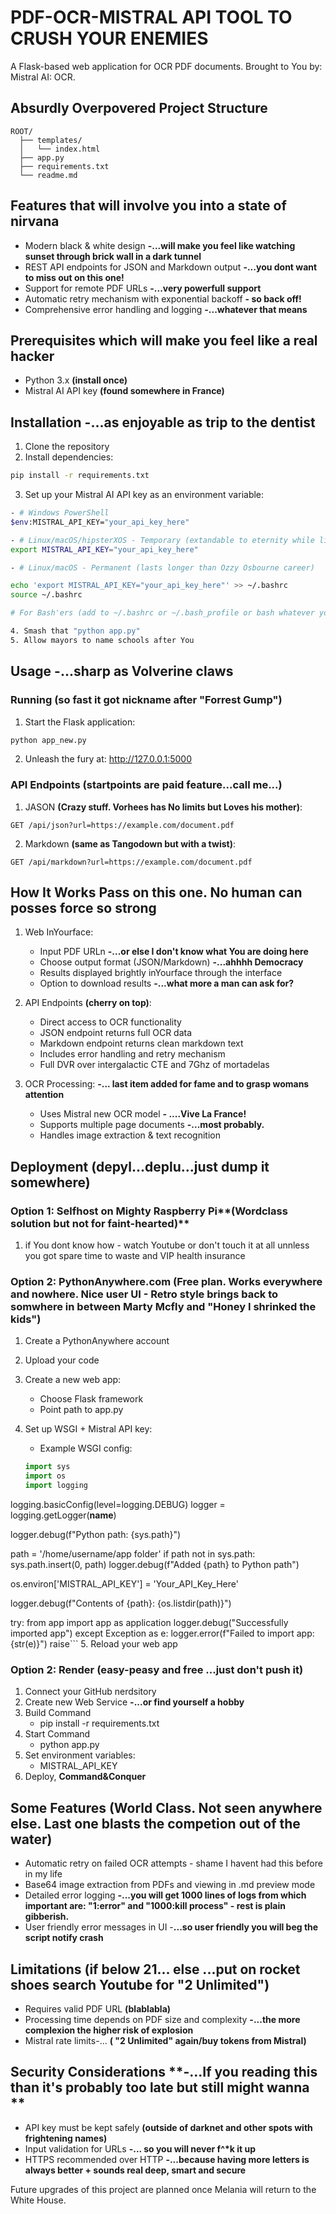 # PDF-OCR-MISTRAL API TOOL TO CRUSH YOUR ENEMIES

A Flask-based web application for OCR PDF documents.
Brought to You by: Mistral AI: OCR.

## Absurdly Overpovered Project Structure

```
ROOT/
  ├── templates/
  │   └── index.html
  ├── app.py
  ├── requirements.txt
  └── readme.md
```

## Features that will involve you into a state of nirvana

- Modern black & white design **-...will make you feel like watching sunset through brick wall in a dark tunnel**
- REST API endpoints for JSON and Markdown output **-...you dont want to miss out on this one!**
- Support for remote PDF URLs **-...very powerfull support**
- Automatic retry mechanism with exponential backoff **- so back off!**
- Comprehensive error handling and logging **-...whatever that means**

## Prerequisites which will make you feel like a real hacker

- Python 3.x **(install once)**
- Mistral AI API key **(found somewhere in France)**

## Installation **-...as enjoyable as trip to the dentist**

1. Clone the repository
2. Install dependencies:

```bash
pip install -r requirements.txt
```

3. Set up your Mistral AI API key as an environment variable:

```bash
- # Windows PowerShell
$env:MISTRAL_API_KEY="your_api_key_here"

- # Linux/macOS/hipsterXOS - Temporary (extandable to eternity while listening to a 5 minute dad joke)
export MISTRAL_API_KEY="your_api_key_here"

- # Linux/macOS - Permanent (lasts longer than Ozzy Osbourne career)

echo 'export MISTRAL_API_KEY="your_api_key_here"' >> ~/.bashrc
source ~/.bashrc

# For Bash'ers (add to ~/.bashrc or ~/.bash_profile or bash whatever you want - Yolo! ):

4. Smash that "python app.py"
5. Allow mayors to name schools after You
```

## Usage **-...sharp as Volverine claws**

### Running **(so fast it got nickname after "Forrest Gump")**

1. Start the Flask application:

```bash
python app_new.py
```

2. Unleash the fury at: http://127.0.0.1:5000

### API Endpoints **(startpoints are paid feature...call me...)**

1. JASON **(Crazy stuff. Vorhees has No limits but Loves his mother)**:

```plaintext
GET /api/json?url=https://example.com/document.pdf
```

2. Markdown **(same as Tangodown but with a twist)**:

```plaintext
GET /api/markdown?url=https://example.com/document.pdf
```

## How It Works **Pass on this one. No human can posses force so strong**

1. Web InYourface:

   - Input PDF URLn **-...or else I don't know what You are doing here**
   - Choose output format (JSON/Markdown) **-...ahhhh Democracy**
   - Results displayed brightly inYourface through the interface
   - Option to download results **-...what more a man can ask for?**

2. API Endpoints **(cherry on top)**:

   - Direct access to OCR functionality
   - JSON endpoint returns full OCR data
   - Markdown endpoint returns clean markdown text
   - Includes error handling and retry mechanism
   - Full DVR over intergalactic CTE and 7Ghz of mortadelas

3. OCR Processing: **-... last item added for fame and to grasp womans attention**
   - Uses Mistral new OCR model **- ....Vive La France!**
   - Supports multiple page documents **-...most probably.**
   - Handles image extraction & text recognition

## Deployment **(depyl...deplu...just dump it somewhere)**

### Option 1: Selfhost on Mighty Raspberry Pi**(Wordclass solution but not for faint-hearted)**

1. if You dont know how - watch Youtube or don't touch it at all unnless you got spare time to waste and VIP health insurance

### Option 2: PythonAnywhere.com **(Free plan. Works everywhere and nowhere. Nice user UI - Retro style brings back to somwhere in between Marty Mcfly and "Honey I shrinked the kids")**

1. Create a PythonAnywhere account
2. Upload your code
3. Create a new web app:
   - Choose Flask framework
   - Point path to app.py
4. Set up WSGI + Mistral API key:

   - Example WSGI config:

   ```python
   import sys
   import os
   import logging
   ```

logging.basicConfig(level=logging.DEBUG)
logger = logging.getLogger(**name**)

logger.debug(f"Python path: {sys.path}")

path = '/home/username/app folder'
if path not in sys.path:
sys.path.insert(0, path)
logger.debug(f"Added {path} to Python path")

os.environ['MISTRAL_API_KEY'] = 'Your_API_Key_Here'

logger.debug(f"Contents of {path}: {os.listdir(path)}")

try:
from app import app as application
logger.debug("Successfully imported app")
except Exception as e:
logger.error(f"Failed to import app: {str(e)}")
raise``` 5. Reload your web app

### Option 2: Render **(easy-peasy and free ...just don't push it)**

1. Connect your GitHub nerdsitory
2. Create new Web Service **-...or find yourself a hobby**
3. Build Command
   - pip install -r requirements.txt
4. Start Command
   - python app.py
5. Set environment variables:
   - MISTRAL_API_KEY
6. Deploy, **Command&Conquer**

## Some Features **(World Class. Not seen anywhere else. Last one blasts the competion out of the water)**

- Automatic retry on failed OCR attempts - shame I havent had this before in my life
- Base64 image extraction from PDFs and viewing in .md preview mode
- Detailed error logging **-...you will get 1000 lines of logs from which important are: "1:error" and "1000:kill process" - rest is plain gibberish.**
- User friendly error messages in UI -**...so user friendly you will beg the script notify crash**

## Limitations **(if below 21... else ...put on rocket shoes search Youtube for "2 Unlimited")**

- Requires valid PDF URL **(blablabla)**
- Processing time depends on PDF size and complexity **-...the more complexion the higher risk of explosion**
- Mistral rate limits-... **( "2 Unlimited" again/buy tokens from Mistral)**

## Security Considerations **-...If you reading this than it's probably too late but still might wanna **

- API key must be kept safely **(outside of darknet and other spots with frightening names)**
- Input validation for URLs **-... so you will never f^\*k it up**
- HTTPS recommended over HTTP **-...because having more letters is always better + sounds real deep, smart and secure**

Future upgrades of this project are planned once Melania will return to the White House.
